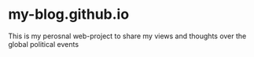 # my-blog.github.io
This is my perosnal web-project to share my views and thoughts  over the global political events
